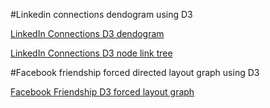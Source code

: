 #Linkedin connections dendogram using D3

[LinkedIn Connections D3 dendogram](http://adidonato.github.io/linkedin/dendogram.html)

[LinkedIn Connections D3 node link tree](http://adidonato.github.io/linkedin/node_link_tree.html)

#Facebook friendship forced directed layout graph using D3

[Facebook Friendship D3 forced layout graph](http://adidonato.github.io/facebook/fb-redirected.html)
